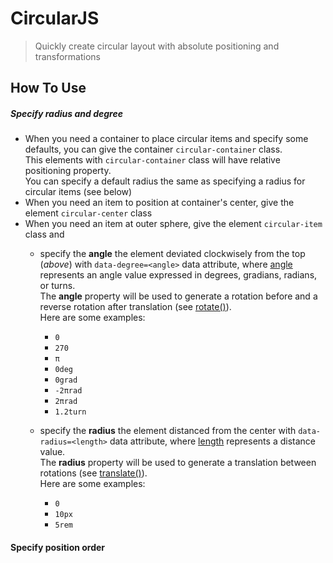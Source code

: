 # CircularJS

> Quickly create circular layout with absolute positioning and transformations

## How To Use

##### Specify radius and degree

+ When you need a container to place circular items and specify some defaults, you can give the container `circular-container` class.  
  This elements with `circular-container` class will have relative positioning property.  
  You can specify a default radius the same as specifying a radius for circular items (see below)
+ When you need an item to position at container's center, give the element `circular-center` class
+ When you need an item at outer sphere, give the element `circular-item` class and
    + specify the **angle** the element deviated clockwisely from the top (*above*) with `data-degree=<angle>` data attribute, where [angle](https://developer.mozilla.org/en-US/docs/Web/CSS/angle) represents an angle value expressed in degrees, gradians, radians, or turns.  
      The **angle** property will be used to generate a rotation before and a reverse rotation after translation (see [rotate()](https://developer.mozilla.org/en-US/docs/Web/CSS/transform-function/rotate)).  
      Here are some examples:  
        + `0`
        + `270`
        + `π`
        + `0deg`
        + `0grad`
        + `-2πrad`
        + `2πrad`
        + `1.2turn`

    + specify the **radius** the element distanced from the center with `data-radius=<length>` data attribute, where [length](https://developer.mozilla.org/en-US/docs/Web/CSS/length) represents a distance value.  
      The **radius** property will be used to generate a translation between rotations (see [translate()](https://developer.mozilla.org/en-US/docs/Web/CSS/transform-function/translate)).  
      Here are some examples:  
        + `0`
        + `10px`
        + `5rem`

#### Specify position order
